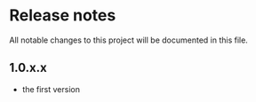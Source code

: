 # Release notes
All notable changes to this project will be documented in this file.

## 1.0.x.x
- the first version
